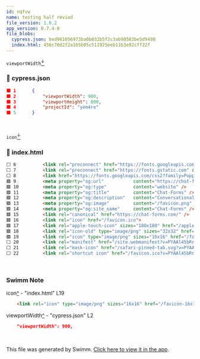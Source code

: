 ```yaml
---
id: nqfvw
name: testing half revied
file_version: 1.0.2
app_version: 0.7.4-0
file_blobs:
  cypress.json: bed961056973ba0b832b5f2c3ab90503be5d9498
  index.html: 456c70d2f2a165b05c511925eeb11b3e92cff22f
---
```


`viewportWidth`[<sup id="2putJ4">↓</sup>](#f-2putJ4)
<!-- NOTE-swimm-snippet: the lines below link your snippet to Swimm -->
### 📄 cypress.json
```json
🟩 1      {
🟩 2          "viewportWidth": 900,
🟩 3          "viewportHeight": 800,
🟩 4          "projectId": "yem4re"
🟩 5      }
```

<br/>

`icon`[<sup id="2pG54O">↓</sup>](#f-2pG54O)
<!-- NOTE-swimm-snippet: the lines below link your snippet to Swimm -->
### 📄 index.html
```html
⬜ 6          <link rel="preconnect" href="https://fonts.googleapis.com">
⬜ 7          <link rel="preconnect" href="https://fonts.gstatic.com" crossorigin>
⬜ 8          <link href="https://fonts.googleapis.com/css2?family=Poppins:wght@100;200;300;400;500;600;700;800&display=swap" rel="stylesheet">    <meta name="description" content="Conversational Forms" />
🟩 9          <meta property="og:url"           content="https://chat-forms.com/" />
🟩 10         <meta property="og:type"          content="website" />
🟩 11         <meta property="og:title"         content="Chat-Forms" />
🟩 12         <meta property="og:description"   content="Conversational Forms" />
🟩 13         <meta property="og:image"         content="/favicon.png" />
🟩 14         <meta property="og:site_name"     content="Chat-Forms" />
🟩 15         <link rel="canonical" href="https://chat-forms.com/" />
🟩 16         <link rel="icon" href="/favicon.ico">
🟩 17         <link rel="apple-touch-icon" sizes="180x180" href="/apple-touch-icon.png?v=PYAAl45bRr">
🟩 18         <link rel="icon-old" type="image/png" sizes="32x32" href="/favicon-32x32.png?v=PYAAl45bRr">
🟩 19         <link rel="icon" type="image/png" sizes="16x16" href="/favicon-16x16.png?v=PYAAl45bRr">
⬜ 20         <link rel="manifest" href="/site.webmanifest?v=PYAAl45bRr">
⬜ 21         <link rel="mask-icon" href="/safari-pinned-tab.svg?v=PYAAl45bRr" color="#5bbad5">
⬜ 22         <link rel="shortcut icon" href="/favicon.ico?v=PYAAl45bRr" type="image/x-icon">
```

<br/>

<!-- THIS IS AN AUTOGENERATED SECTION. DO NOT EDIT THIS SECTION DIRECTLY -->
### Swimm Note

<span id="f-2pG54O">icon</span>[^](#2pG54O) - "index.html" L19
```html
    <link rel="icon" type="image/png" sizes="16x16" href="/favicon-16x16.png?v=PYAAl45bRr">
```

<span id="f-2putJ4">viewportWidth</span>[^](#2putJ4) - "cypress.json" L2
```json
    "viewportWidth": 900,
```

<br/>

This file was generated by Swimm. [Click here to view it in the app](https://swimm-web-app.web.app/repos/Z2l0aHViJTNBJTNBdGVzdC1wcm9qZWN0LXJlbmFtZWQlM0ElM0FuYWRhdi1zd2ltbQ==/docs/nqfvw).